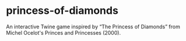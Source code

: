 # princess-of-diamonds
An interactive Twine game inspired by “The Princess of Diamonds” from Michel Ocelot's Princes and Princesses (2000).

